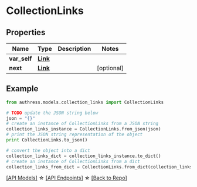 # CollectionLinks


## Properties
Name | Type | Description | Notes
------------ | ------------- | ------------- | -------------
**var_self** | [**Link**](Link.md) |  | 
**next** | [**Link**](Link.md) |  | [optional] 

## Example

```python
from authress.models.collection_links import CollectionLinks

# TODO update the JSON string below
json = "{}"
# create an instance of CollectionLinks from a JSON string
collection_links_instance = CollectionLinks.from_json(json)
# print the JSON string representation of the object
print CollectionLinks.to_json()

# convert the object into a dict
collection_links_dict = collection_links_instance.to_dict()
# create an instance of CollectionLinks from a dict
collection_links_from_dict = CollectionLinks.from_dict(collection_links_dict)
```
[[API Models]](./README.md#documentation-for-models) ☆ [[API Endpoints]](./README.md#documentation-for-api-endpoints) ☆ [[Back to Repo]](../README.md)



